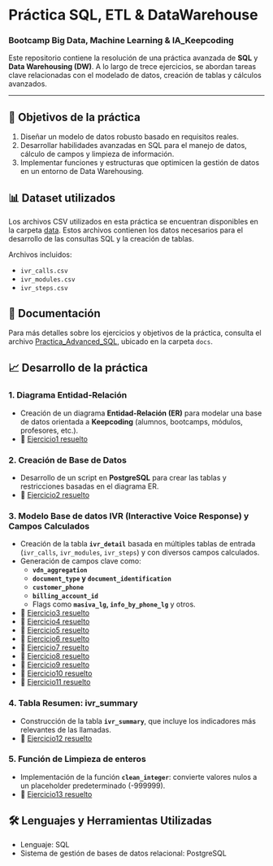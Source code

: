 # Práctica SQL, ETL & DataWarehouse
### Bootcamp Big Data, Machine Learning &amp; IA_Keepcoding

Este repositorio contiene la resolución de una práctica avanzada de **SQL** y **Data Warehousing (DW)**. A lo largo de trece ejercicios, se abordan tareas clave relacionadas con el modelado de datos, creación de tablas y cálculos avanzados.

---

## 🎯 Objetivos de la práctica
1. Diseñar un modelo de datos robusto basado en requisitos reales.
2. Desarrollar habilidades avanzadas en SQL para el manejo de datos, cálculo de campos y limpieza de información.
3. Implementar funciones y estructuras que optimicen la gestión de datos en un entorno de Data Warehousing.

## 📊 Dataset utilizados
Los archivos CSV utilizados en esta práctica se encuentran disponibles en la carpeta [data](./data). Estos archivos contienen los datos necesarios para el desarrollo de las consultas SQL y la creación de tablas.

Archivos incluidos:
- `ivr_calls.csv`
- `ivr_modules.csv`
- `ivr_steps.csv`

## 📝 Documentación
Para más detalles sobre los ejercicios y objetivos de la práctica, consulta el archivo [Practica_Advanced_SQL](./docs/Practica_Advanced_SQL.pdf), ubicado en la carpeta `docs`.

## 📈 Desarrollo de la práctica
### **1. Diagrama Entidad-Relación**
- Creación de un diagrama **Entidad-Relación (ER)** para modelar una base de datos orientada a **Keepcoding** (alumnos, bootcamps, módulos, profesores, etc.).
- 📄 [Ejercicio1 resuelto](https://github.com/Leticia2512/Practica-SQL-ETL-DataWarehouse/blob/main/exercise_resolutions/Ejercicio1_Diagrama_Entidad_Relacion_Keepcoding.pdf)

### **2. Creación de Base de Datos**
- Desarrollo de un script en **PostgreSQL** para crear las tablas y restricciones basadas en el diagrama ER.
- 📄 [Ejercicio2 resuelto](https://github.com/Leticia2512/Practica-SQL-ETL-DataWarehouse/blob/main/exercise_resolutions/Ejercicio2_Creacion_Base_de_Datos.sql)

### **3. Modelo Base de datos IVR (Interactive Voice Response) y Campos Calculados**
- Creación de la tabla **`ivr_detail`** basada en múltiples tablas de entrada (`ivr_calls`, `ivr_modules`, `ivr_steps`) y con diversos campos calculados.
- Generación de campos clave como:
  - **`vdn_aggregation`**
  - **`document_type` y `document_identification`**
  - **`customer_phone`**
  - **`billing_account_id`**
  - Flags como **`masiva_lg`, `info_by_phone_lg`** y otros.
-  📄 [Ejercicio3 resuelto](https://github.com/Leticia2512/Practica-SQL-ETL-DataWarehouse/blob/main/exercise_resolutions/Ejercicio3_Tabla%20ivr_detail.sql)
-  📄 [Ejercicio4 resuelto](https://github.com/Leticia2512/Practica-SQL-ETL-DataWarehouse/blob/main/exercise_resolutions/Ejercicio4_vdn_aggregation.sql)
-  📄 [Ejercicio5 resuelto](https://github.com/Leticia2512/Practica-SQL-ETL-DataWarehouse/blob/main/exercise_resolutions/Ejercicio5_document_type%26document_identification.sql)
-  📄 [Ejercicio6 resuelto](https://github.com/Leticia2512/Practica-SQL-ETL-DataWarehouse/blob/main/exercise_resolutions/Ejercicio6_customer_phone.sql)
-  📄 [Ejercicio7 resuelto](https://github.com/Leticia2512/Practica-SQL-ETL-DataWarehouse/blob/main/exercise_resolutions/Ejercicio7_billing_account_id.sql)
-  📄 [Ejercicio8 resuelto](https://github.com/Leticia2512/Practica-SQL-ETL-DataWarehouse/blob/main/exercise_resolutions/Ejercicio8_masiva_lg.sql)
-  📄 [Ejercicio9 resuelto](https://github.com/Leticia2512/Practica-SQL-ETL-DataWarehouse/blob/main/exercise_resolutions/Ejercicio9_info_by_phone_lg.sql)
-  📄 [Ejercicio10 resuelto](https://github.com/Leticia2512/Practica-SQL-ETL-DataWarehouse/blob/main/exercise_resolutions/Ejercicio10_info_by_dni_lg.sql)
-  📄 [Ejercicio11 resuelto](https://github.com/Leticia2512/Practica-SQL-ETL-DataWarehouse/blob/main/exercise_resolutions/Ejercicio11_repeated_phone_24H%26recall_phone_24H.sql)

### **4. Tabla Resumen: ivr_summary**
- Construcción de la tabla **`ivr_summary`**, que incluye los indicadores más relevantes de las llamadas.
- 📄 [Ejercicio12 resuelto](https://github.com/Leticia2512/Practica-SQL-ETL-DataWarehouse/blob/main/exercise_resolutions/Ejercicio12_Tabla_ivr_summary.sql)

### **5. Función de Limpieza de enteros**
- Implementación de la función **`clean_integer`**: convierte valores nulos a un placeholder predeterminado (-999999).
- 📄 [Ejercicio13 resuelto](https://github.com/Leticia2512/Practica-SQL-ETL-DataWarehouse/blob/main/exercise_resolutions/Ejercicio13_Limpieza_enteros.sql)

## 🛠️ Lenguajes y Herramientas Utilizadas

- Lenguaje: SQL
- Sistema de gestión de bases de datos relacional: PostgreSQL






